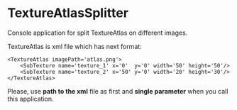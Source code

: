 # TextureAtlasSplitter
Console application for split TextureAtlas on different images.

TextureAtlas is xml file which has next format: 

```
<TextureAtlas imagePath='atlas.png'>
    <SubTexture name='texture_1' x='0'  y='0' width='50' height='50'/>
    <SubTexture name='texture_2' x='50' y='0' width='20' height='30'/>
</TextureAtlas>
```

Please, use __path to the xml__ file as first and __single parameter__ when you call this application.